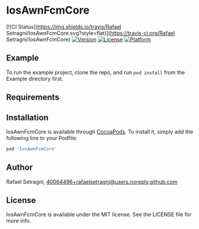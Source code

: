 # IosAwnFcmCore

[![CI Status](https://img.shields.io/travis/Rafael Setragni/IosAwnFcmCore.svg?style=flat)](https://travis-ci.org/Rafael Setragni/IosAwnFcmCore)
[![Version](https://img.shields.io/cocoapods/v/IosAwnFcmCore.svg?style=flat)](https://cocoapods.org/pods/IosAwnFcmCore)
[![License](https://img.shields.io/cocoapods/l/IosAwnFcmCore.svg?style=flat)](https://cocoapods.org/pods/IosAwnFcmCore)
[![Platform](https://img.shields.io/cocoapods/p/IosAwnFcmCore.svg?style=flat)](https://cocoapods.org/pods/IosAwnFcmCore)

## Example

To run the example project, clone the repo, and run `pod install` from the Example directory first.

## Requirements

## Installation

IosAwnFcmCore is available through [CocoaPods](https://cocoapods.org). To install
it, simply add the following line to your Podfile:

```ruby
pod 'IosAwnFcmCore'
```

## Author

Rafael Setragni, 40064496+rafaelsetragni@users.noreply.github.com

## License

IosAwnFcmCore is available under the MIT license. See the LICENSE file for more info.
